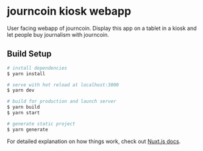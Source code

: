 # journcoin kiosk webapp

User facing webapp of journcoin. Display this app on a tablet in a kiosk and let
people buy journalism with journcoin.

## Build Setup

```bash
# install dependencies
$ yarn install

# serve with hot reload at localhost:3000
$ yarn dev

# build for production and launch server
$ yarn build
$ yarn start

# generate static project
$ yarn generate
```

For detailed explanation on how things work, check out [Nuxt.js docs](https://nuxtjs.org).
